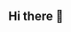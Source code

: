 ## Hi there 👋

<!--
**synnerg/synnerg** is a ✨ _special_ ✨ repository because its `README.md` (this file) appears on your GitHub profile.

Here are some ideas to get you started:

# 👋 Hi, I'm Synnerg

### 🎸 Musician • 🎧 Producer • 🎛️ Tech Explorer

I'm an experimental guitarist & music producer blending **psychedelia, funk, metal, and EDM**.  
Currently building sounds, stories, and a vibe-heavy brand across music, code, and digital culture.

---

## 🎶 What I’m Up To
- 🎛️ Crafting guitar-based EDM with custom sound design & live looping
- 🎥 Creating content across [YouTube](https://www.youtube.com/@prodbyarjuna) & IG: `@chickendrice`
- 🧠 Learning tech for music, visuals & automation
- 💼 Open for **collabs, commissions, and cool chaos**

---

## ⚡ Skills & Stack
| 🎵 Music & Sound | 💻 Tech & Tools       | 🔥 Creative Media       |
|------------------|-----------------------|--------------------------|
| Guitar (lead, rhythm, funk) | Java • HTML • CSS • JS     | Video editing • DAW automation |
| Ableton Live • Auto-Tune • Neural DSP | React • Three.js (in progress) | Photoshop • Reels production |
| Mixing & Mastering | Git • GitHub • VS Code | Branding & storytelling |

---

## 📷 Featured Work
- 🎸 **Raagini 2025**: Live metal fusion solo with tap-lift finale  
- 🎶 **Cheeni Kum x Mandram Vandha**: Wah-funk grooves inspired by Daft Punk  
- 🌀 **The Abheri Experiment**: Carnatic guitar ballad with tempo morph  
- 🥁 **Live Loop Performances**: Ableton + MIDI pedal madness

---

## 📬 Let's Connect
[![Instagram](https://img.shields.io/badge/IG-@chickendrice-E4405F?style=for-the-badge&logo=instagram&logoColor=white)](https://instagram.com/chickendrice)  
[![YouTube](https://img.shields.io/badge/YT-@prodbyarjuna-FF0000?style=for-the-badge&logo=youtube&logoColor=white)](https://youtube.com/@prodbyarjuna)  
[![LinkedIn](https://img.shields.io/badge/LinkedIn-ArjunSaxena-0077B5?style=for-the-badge&logo=linkedin&logoColor=white)](https://www.linkedin.com/in/arjunsaxena)

---

_“Sound is time made visible.”_  
Let’s make it loud.


